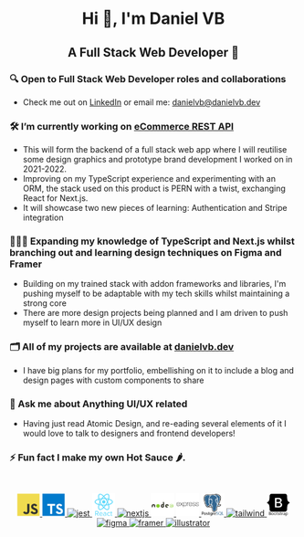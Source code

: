 <h1 align="center">Hi 👋, I'm Daniel VB</h1>
<h2 align="center">A Full Stack Web Developer 🚀 </h2>

### 🔍 Open to Full Stack Web Developer roles and collaborations

- Check me out on [LinkedIn](https://www.linkedin.com/in/danielvictorbenson/) or email me: danielvb@danielvb.dev

### 🛠 I’m currently working on [eCommerce REST API](https://github.com/dvbenson/badsauce_backend)

- This will form the backend of a full stack web app where I will reutilise some design graphics and prototype brand development I worked on in 2021-2022.
- Improving on my TypeScript experience and experimenting with an ORM, the stack used on this product is PERN with a twist, exchanging React for Next.js.
- It will showcase two new pieces of learning: Authentication and Stripe integration

### 👨🏻‍💻 Expanding my knowledge of **TypeScript and Next.js** whilst branching out and learning design techniques on **Figma and Framer**

- Building on my trained stack with addon frameworks and libraries, I'm pushing myself to be adaptable with my tech skills whilst maintaining a strong core
- There are more design projects being planned and I am driven to push myself to learn more in UI/UX design

### 🗂 All of my projects are available at [danielvb.dev](danielvb.dev)

- I have big plans for my portfolio, embellishing on it to include a blog and design pages with custom components to share

### 💬 Ask me about **Anything UI/UX related**

- Having just read Atomic Design, and re-eading several elements of it I would love to talk to designers and frontend developers!

### ⚡ Fun fact I make my own **Hot Sauce** 🌶.
<br>




<p align="center"><a href="https://developer.mozilla.org/en-US/docs/Web/JavaScript" target="_blank" rel="noreferrer"> <img src="https://raw.githubusercontent.com/devicons/devicon/master/icons/javascript/javascript-original.svg" alt="javascript" width="40" height="40"/> </a>  
<a href="https://www.typescriptlang.org/" target="_blank" rel="noreferrer"> <img src="https://raw.githubusercontent.com/devicons/devicon/master/icons/typescript/typescript-original.svg" alt="typescript" width="40" height="40"/> </a>
<a href="https://jestjs.io" target="_blank" rel="noreferrer"> <img src="https://www.vectorlogo.zone/logos/jestjsio/jestjsio-icon.svg" alt="jest" width="40" height="40"/> </a> <a href="https://reactjs.org/" target="_blank" rel="noreferrer"> <img src="https://raw.githubusercontent.com/devicons/devicon/master/icons/react/react-original-wordmark.svg" alt="react" width="40" height="40"/> </a>
<a href="https://nextjs.org/" target="_blank" rel="noreferrer"> <img src="https://cdn.worldvectorlogo.com/logos/nextjs-2.svg" alt="nextjs" width="40" height="40"/> </a> <a href="https://nodejs.org" target="_blank" rel="noreferrer"> <img src="https://raw.githubusercontent.com/devicons/devicon/master/icons/nodejs/nodejs-original-wordmark.svg" alt="nodejs" width="40" height="40"/> </a>   
<a href="https://expressjs.com" target="_blank" rel="noreferrer"> <img src="https://raw.githubusercontent.com/devicons/devicon/master/icons/express/express-original-wordmark.svg" alt="express" width="40" height="40"/> </a>
<a href="https://www.postgresql.org" target="_blank" rel="noreferrer"> <img src="https://raw.githubusercontent.com/devicons/devicon/master/icons/postgresql/postgresql-original-wordmark.svg" alt="postgresql" width="40" height="40"/> </a> <a href="https://tailwindcss.com/" target="_blank" rel="noreferrer"> <img src="https://www.vectorlogo.zone/logos/tailwindcss/tailwindcss-icon.svg" alt="tailwind" width="40" height="40"/> </a>
<a href="https://getbootstrap.com" target="_blank" rel="noreferrer"> <img src="https://raw.githubusercontent.com/devicons/devicon/master/icons/bootstrap/bootstrap-plain-wordmark.svg" alt="bootstrap" width="40" height="40"/> </a> <a href="https://www.figma.com/" target="_blank" rel="noreferrer"> <img src="https://www.vectorlogo.zone/logos/figma/figma-icon.svg" alt="figma" width="40" height="40"/> </a> 
<a href="https://www.framer.com/" target="_blank" rel="noreferrer"> <img src="https://www.vectorlogo.zone/logos/framer/framer-icon.svg" alt="framer" width="40" height="40"/> </a> <a href="https://www.w3.org/html/" target="_blank" rel="noreferrer">  
<a href="https://www.adobe.com/in/products/illustrator.html" target="_blank" rel="noreferrer"> <img src="https://www.vectorlogo.zone/logos/adobe_illustrator/adobe_illustrator-icon.svg" alt="illustrator" width="40" height="40"/> </a> </p>
  
